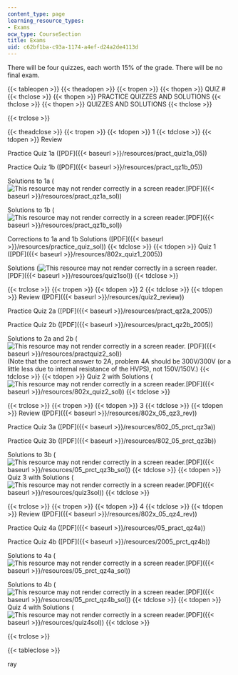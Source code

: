 ```yaml
---
content_type: page
learning_resource_types:
- Exams
ocw_type: CourseSection
title: Exams
uid: c62bf1ba-c93a-1174-a4ef-d24a2de4113d
---
```


There will be four quizzes, each worth 15% of the grade. There will be no final exam.

{{< tableopen >}}
{{< theadopen >}}
{{< tropen >}}
{{< thopen >}}
QUIZ #
{{< thclose >}}
{{< thopen >}}
PRACTICE QUIZZES AND SOLUTIONS
{{< thclose >}}
{{< thopen >}}
QUIZZES AND SOLUTIONS
{{< thclose >}}

{{< trclose >}}

{{< theadclose >}}
{{< tropen >}}
{{< tdopen >}}
1
{{< tdclose >}}
{{< tdopen >}}
Review  
  
Practice Quiz 1a ([PDF]({{< baseurl >}}/resources/pract_quiz1a_05))  
  
Practice Quiz 1b ([PDF]({{< baseurl >}}/resources/pract_qz1b_05))  
  
Solutions to 1a (![This resource may not render correctly in a screen reader.](/images/inacessible.gif)[PDF]({{< baseurl >}}/resources/pract_qz1a_sol))  
  
Solutions to 1b (![This resource may not render correctly in a screen reader.](/images/inacessible.gif)[PDF]({{< baseurl >}}/resources/pract_qz1b_sol))  
  
Corrections to 1a and 1b Solutions ([PDF]({{< baseurl >}}/resources/practice_quiz_sol))
{{< tdclose >}}
{{< tdopen >}}
Quiz 1 ([PDF]({{< baseurl >}}/resources/802x_quiz1_2005))  
  
Solutions (![This resource may not render correctly in a screen reader.](/images/inacessible.gif)[PDF]({{< baseurl >}}/resources/quiz1sol))
{{< tdclose >}}

{{< trclose >}}
{{< tropen >}}
{{< tdopen >}}
2
{{< tdclose >}}
{{< tdopen >}}
Review ([PDF]({{< baseurl >}}/resources/quiz2_review))  
  
Practice Quiz 2a ([PDF]({{< baseurl >}}/resources/pract_qz2a_2005))  
  
Practice Quiz 2b ([PDF]({{< baseurl >}}/resources/pract_qz2b_2005))  
  
Solutions to 2a and 2b (![This resource may not render correctly in a screen reader.](/images/inacessible.gif) [PDF]({{< baseurl >}}/resources/practquiz2_sol))  
(Note that the correct answer to 2A, problem 4A should be 300V/300V (or a little less due to internal resistance of the HVPS), not 150V/150V.)
{{< tdclose >}}
{{< tdopen >}}
Quiz 2 with Solutions (![This resource may not render correctly in a screen reader.](/images/inacessible.gif)[PDF]({{< baseurl >}}/resources/802x_quiz2_sol))
{{< tdclose >}}

{{< trclose >}}
{{< tropen >}}
{{< tdopen >}}
3
{{< tdclose >}}
{{< tdopen >}}
Review ([PDF]({{< baseurl >}}/resources/802x_05_qz3_rev))  
  
Practice Quiz 3a ([PDF]({{< baseurl >}}/resources/802_05_prct_qz3a))  
  
Practice Quiz 3b ([PDF]({{< baseurl >}}/resources/802_05_prct_qz3b))  
  
Solutions to 3b (![This resource may not render correctly in a screen reader.](/images/inacessible.gif)[PDF]({{< baseurl >}}/resources/05_prct_qz3b_sol))
{{< tdclose >}}
{{< tdopen >}}
Quiz 3 with Solutions (![This resource may not render correctly in a screen reader.](/images/inacessible.gif)[PDF]({{< baseurl >}}/resources/quiz3sol))
{{< tdclose >}}

{{< trclose >}}
{{< tropen >}}
{{< tdopen >}}
4
{{< tdclose >}}
{{< tdopen >}}
Review ([PDF]({{< baseurl >}}/resources/802x_05_qz4_rev))  
  
Practice Quiz 4a ([PDF]({{< baseurl >}}/resources/05_pract_qz4a))  
  
Practice Quiz 4b ([PDF]({{< baseurl >}}/resources/2005_prct_qz4b))  
  
Solutions to 4a (![This resource may not render correctly in a screen reader.](/images/inacessible.gif)[PDF]({{< baseurl >}}/resources/05_prct_qz4a_sol))  
  
Solutions to 4b (![This resource may not render correctly in a screen reader.](/images/inacessible.gif)[PDF]({{< baseurl >}}/resources/05_prct_qz4b_sol))
{{< tdclose >}}
{{< tdopen >}}
Quiz 4 with Solutions (![This resource may not render correctly in a screen reader.](/images/inacessible.gif)[PDF]({{< baseurl >}}/resources/quiz4sol))
{{< tdclose >}}

{{< trclose >}}

{{< tableclose >}}

ray
